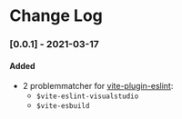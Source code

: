 # Change Log

### [0.0.1] - 2021-03-17

#### Added

- 2 problemmatcher for [vite-plugin-eslint](https://www.npmjs.com/package/vite-plugin-eslint):
  - `$vite-eslint-visualstudio`
  - `$vite-esbuild`
